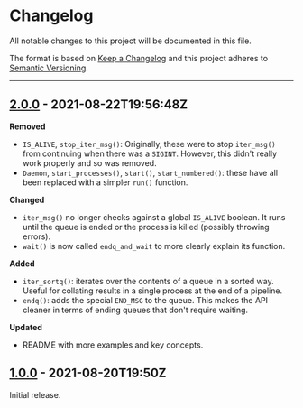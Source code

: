 # Changelog

All notable changes to this project will be documented in this file.

The format is based on [Keep a Changelog] and this project adheres to [Semantic Versioning].

[keep a changelog]: http://keepachangelog.com/en/1.0.0/
[semantic versioning]: http://semver.org/spec/v2.0.0.html

---

## [2.0.0] - 2021-08-22T19:56:48Z

**Removed**

- `IS_ALIVE`, `stop_iter_msg()`: Originally, these were to stop `iter_msg()` from continuing when there was a `SIGINT`. However, this didn't really work properly and so was removed.
- `Daemon`, `start_processes()`, `start()`, `start_numbered()`: these have all been replaced with a simpler `run()` function.

**Changed**

- `iter_msg()` no longer checks against a global `IS_ALIVE` boolean. It runs until the queue is ended or the process is killed (possibly throwing errors).
- `wait()` is now called `endq_and_wait` to more clearly explain its function.

**Added**

- `iter_sortq()`: iterates over the contents of a queue in a sorted way. Useful for collating results in a single process at the end of a pipeline.
- `endq()`: adds the special `END_MSG` to the queue. This makes the API cleaner in terms of ending queues that don't require waiting.

**Updated**

- README with more examples and key concepts.

[2.0.0]: https://github.com/metaist/ezq/tags/2.0.0

## [1.0.0] - 2021-08-20T19:50Z

Initial release.

[1.0.0]: https://github.com/metaist/ezq/commits/1.0.0
